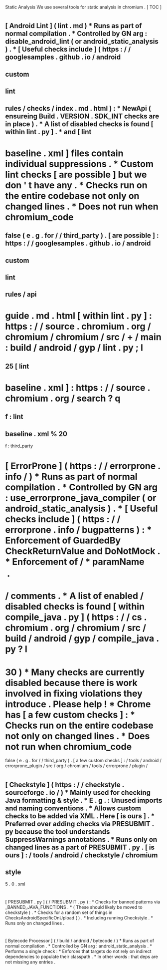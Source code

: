 #
Static
Analysis
We
use
several
tools
for
static
analysis
in
chromium
.
[
TOC
]
#
#
[
Android
Lint
]
(
lint
.
md
)
*
Runs
as
part
of
normal
compilation
.
*
Controlled
by
GN
arg
:
disable_android_lint
(
or
android_static_analysis
)
.
*
[
Useful
checks
include
]
(
https
:
/
/
googlesamples
.
github
.
io
/
android
-
custom
-
lint
-
rules
/
checks
/
index
.
md
.
html
)
:
*
NewApi
(
ensureing
Build
.
VERSION
.
SDK_INT
checks
are
in
place
)
.
*
A
list
of
disabled
checks
is
found
[
within
lint
.
py
]
.
*
and
[
lint
-
baseline
.
xml
]
files
contain
individual
suppressions
.
*
Custom
lint
checks
[
are
possible
]
but
we
don
'
t
have
any
.
*
Checks
run
on
the
entire
codebase
not
only
on
changed
lines
.
*
Does
not
run
when
chromium_code
=
false
(
e
.
g
.
for
/
/
third_party
)
.
[
are
possible
]
:
https
:
/
/
googlesamples
.
github
.
io
/
android
-
custom
-
lint
-
rules
/
api
-
guide
.
md
.
html
[
within
lint
.
py
]
:
https
:
/
/
source
.
chromium
.
org
/
chromium
/
chromium
/
src
/
+
/
main
:
build
/
android
/
gyp
/
lint
.
py
;
l
=
25
[
lint
-
baseline
.
xml
]
:
https
:
/
/
source
.
chromium
.
org
/
search
?
q
=
f
:
lint
-
baseline
.
xml
%
20
-
f
:
third_party
#
#
[
ErrorProne
]
(
https
:
/
/
errorprone
.
info
/
)
*
Runs
as
part
of
normal
compilation
.
*
Controlled
by
GN
arg
:
use_errorprone_java_compiler
(
or
android_static_analysis
)
.
*
[
Useful
checks
include
]
(
https
:
/
/
errorprone
.
info
/
bugpatterns
)
:
*
Enforcement
of
GuardedBy
CheckReturnValue
and
DoNotMock
.
*
Enforcement
of
/
*
paramName
=
*
/
comments
.
*
A
list
of
enabled
/
disabled
checks
is
found
[
within
compile_java
.
py
]
(
https
:
/
/
cs
.
chromium
.
org
/
chromium
/
src
/
build
/
android
/
gyp
/
compile_java
.
py
?
l
=
30
)
*
Many
checks
are
currently
disabled
because
there
is
work
involved
in
fixing
violations
they
introduce
.
Please
help
!
*
Chrome
has
[
a
few
custom
checks
]
:
*
Checks
run
on
the
entire
codebase
not
only
on
changed
lines
.
*
Does
not
run
when
chromium_code
=
false
(
e
.
g
.
for
/
/
third_party
)
.
[
a
few
custom
checks
]
:
/
tools
/
android
/
errorprone_plugin
/
src
/
org
/
chromium
/
tools
/
errorprone
/
plugin
/
#
#
[
Checkstyle
]
(
https
:
/
/
checkstyle
.
sourceforge
.
io
/
)
*
Mainly
used
for
checking
Java
formatting
&
style
.
*
E
.
g
.
:
Unused
imports
and
naming
conventions
.
*
Allows
custom
checks
to
be
added
via
XML
.
Here
[
is
ours
]
.
*
Preferred
over
adding
checks
via
PRESUBMIT
.
py
because
the
tool
understands
SuppressWarnings
annotations
.
*
Runs
only
on
changed
lines
as
a
part
of
PRESUBMIT
.
py
.
[
is
ours
]
:
/
tools
/
android
/
checkstyle
/
chromium
-
style
-
5
.
0
.
xml
#
#
[
PRESUBMIT
.
py
]
(
/
PRESUBMIT
.
py
)
:
*
Checks
for
banned
patterns
via
_BANNED_JAVA_FUNCTIONS
.
*
(
These
should
likely
be
moved
to
checkstyle
)
.
*
Checks
for
a
random
set
of
things
in
ChecksAndroidSpecificOnUpload
(
)
.
*
Including
running
Checkstyle
.
*
Runs
only
on
changed
lines
.
#
#
[
Bytecode
Processor
]
(
/
build
/
android
/
bytecode
/
)
*
Runs
as
part
of
normal
compilation
.
*
Controlled
by
GN
arg
:
android_static_analysis
.
*
Performs
a
single
check
:
*
Enforces
that
targets
do
not
rely
on
indirect
dependencies
to
populate
their
classpath
.
*
In
other
words
:
that
deps
are
not
missing
any
entries
.
